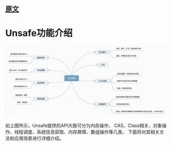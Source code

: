 
## [原文](https://tech.meituan.com/2019/02/14/talk-about-java-magic-class-unsafe.html)

# Unsafe功能介绍

![](../images/unsafe/unsafe_function.png)

如上图所示，Unsafe提供的API大致可分为内存操作、
CAS、Class相关、对象操作、线程调度、系统信息获取、内存屏障、数组操作等几类，
下面将对其相关方法和应用场景进行详细介绍。